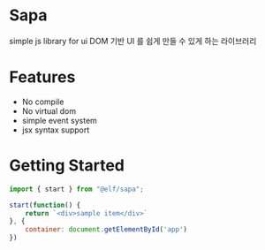 # Sapa 

simple js library for ui 
DOM 기반 UI 를 쉽게 만들 수 있게 하는 라이브러리 

# Features 

* No compile 
* No virtual dom 
* simple event system 
* jsx syntax support


# Getting Started 


```js
import { start } from "@elf/sapa";

start(function() {
    return `<div>sample item</div>`
}, {
    container: document.getElementById('app')
})


```
